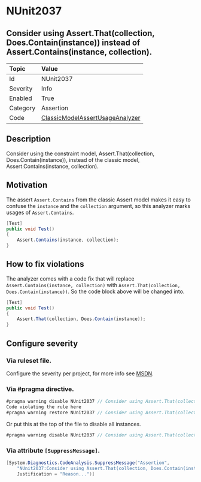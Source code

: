 # NUnit2037

## Consider using Assert.That(collection, Does.Contain(instance)) instead of Assert.Contains(instance, collection).

| Topic    | Value
| :--      | :--
| Id       | NUnit2037
| Severity | Info
| Enabled  | True
| Category | Assertion
| Code     | [ClassicModelAssertUsageAnalyzer](https://github.com/nunit/nunit.analyzers/blob/0.4.0/src/nunit.analyzers/ClassicModelAssertUsage/ClassicModelAssertUsageAnalyzer.cs)

## Description

Consider using the constraint model, Assert.That(collection, Does.Contain(instance)), instead of the classic model, Assert.Contains(instance, collection).

## Motivation

The assert `Assert.Contains` from the classic Assert model makes it easy to confuse the `instance` and the `collection` argument,
so this analyzer marks usages of `Assert.Contains`.

```csharp
[Test]
public void Test()
{
    Assert.Contains(instance, collection);
}
```

## How to fix violations

The analyzer comes with a code fix that will replace `Assert.Contains(instance, collection)` with
`Assert.That(collection, Does.Contain(instance))`. So the code block above will be changed into.

```csharp
[Test]
public void Test()
{
    Assert.That(collection, Does.Contain(instance));
}
```

<!-- start generated config severity -->
## Configure severity

### Via ruleset file.

Configure the severity per project, for more info see [MSDN](https://msdn.microsoft.com/en-us/library/dd264949.aspx).

### Via #pragma directive.

```csharp
#pragma warning disable NUnit2037 // Consider using Assert.That(collection, Does.Contain(instance)) instead of Assert.Contains(instance, collection).
Code violating the rule here
#pragma warning restore NUnit2037 // Consider using Assert.That(collection, Does.Contain(instance)) instead of Assert.Contains(instance, collection).
```

Or put this at the top of the file to disable all instances.

```csharp
#pragma warning disable NUnit2037 // Consider using Assert.That(collection, Does.Contain(instance)) instead of Assert.Contains(instance, collection).
```

### Via attribute `[SuppressMessage]`.

```csharp
[System.Diagnostics.CodeAnalysis.SuppressMessage("Assertion",
    "NUnit2037:Consider using Assert.That(collection, Does.Contain(instance)) instead of Assert.Contains(instance, collection).",
    Justification = "Reason...")]
```
<!-- end generated config severity -->
